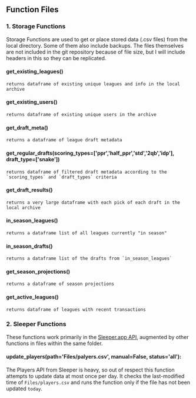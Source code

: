 ## Function Files

### 1. Storage Functions

Storage Functions are used to get or place stored data (.csv files) from the local directory. Some of them also include backups. The files themselves are not included in the git repository because of file size, but I will include headers in this so they can be replicated.

#### get_existing_leagues()
	returns dataframe of existing unique leagues and info in the local archive

#### get_existing_users()
	returns dataframe of existing unique users in the archive

#### get_draft_meta()
	returns a dataframe of league draft metadata

#### get_regular_drafts(scoring_types=['ppr','half_ppr','std','2qb','idp'], draft_type=['snake'])
	returns dataframe of filtered draft metadata according to the `scoring_types` and `draft_types` criteria

#### get_draft_results()
	returns a very large dataframe with each pick of each draft in the local archive

#### in_season_leagues()
	returns a dataframe list of all leagues currently "in season"

#### in_season_drafts()
	returns a dataframe list of the drafts from `in_season_leagues`

#### get_season_projections()
	returns a dataframe of season projections

#### get_active_leagues()
	returns dataframe of leagues with recent transactions



### 2. Sleeper Functions

These functions work primarily in the [Sleeper.app API](https://docs.sleeper.app/#players), augmented by other functions in files within the same folder.

#### update_players(path='Files/palyers.csv', manual=False, status='all'):

The Players API from Sleeper is heavy, so out of respect this function attempts to update data at most once per day. It checks the last-modified time of `Files/players.csv` and runs the function only if the file has not been updated `today`.